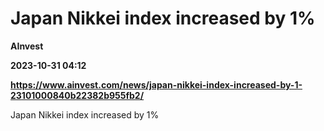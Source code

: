 # Japan Nikkei index increased by 1%
**AInvest**

**2023-10-31 04:12**

**https://www.ainvest.com/news/japan-nikkei-index-increased-by-1-23101000840b22382b955fb2/**

Japan Nikkei index increased by 1%
